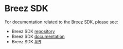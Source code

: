 # Breez SDK
For documentation related to the Breez SDK, please see:
* Breez SDK [repository](https://github.com/breez/breez-sdk)
* Breez SDK [documentation](https://sdk-doc.breez.technology)
* Breez SDK [API](https://breez.github.io/breez-sdk-rustdoc/doc/breez_sdk_core/) 
